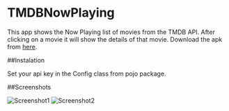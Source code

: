# TMDBNowPlaying

This app shows the Now Playing list of movies from the TMDB API. After clicking on a movie it will show the details of that movie. Download the apk from [here](https://github.com/Sp4Rx/TMDBNowPlaying/raw/master/app/app-release.apk).

##Instalation

Set your api key in the Config class from pojo package.

##Screenshots

![Screenshot1](http://i.imgur.com/xnT4YNQm.png)          ![Screenshot2](http://i.imgur.com/L6IT0Rum.png)
